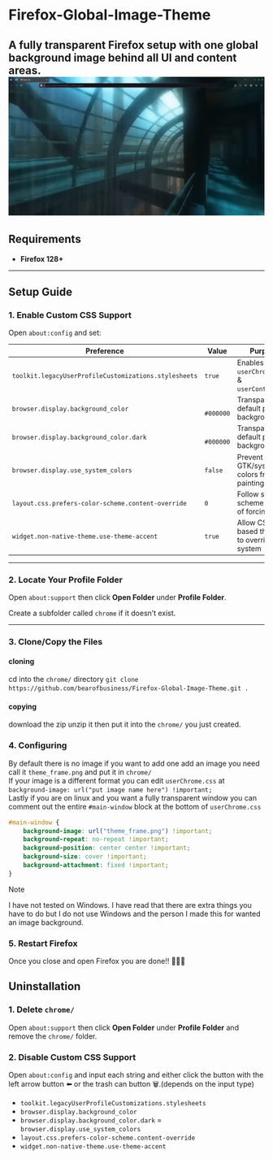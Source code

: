 # Firefox-Global-Image-Theme
A fully transparent Firefox setup with one global background image behind all UI and content areas. \
![image](image-for-markdown/image.png)
---
## Requirements
- **Firefox 128+**

---
## Setup Guide
### 1. Enable Custom CSS Support
Open `about:config` and set:

| Preference | Value | Purpose |
|------------|-------|----------|
| `toolkit.legacyUserProfileCustomizations.stylesheets` | `true` | Enables `userChrome.css` & `userContent.css` |
| `browser.display.background_color` | `	#000000` | Transparent default page background |
| `browser.display.background_color.dark` | `	#000000` | Transparent default page background |
| `browser.display.use_system_colors` | `false` | Prevent GTK/system colors from painting |
| `layout.css.prefers-color-scheme.content-override` | `0` | Follow system scheme instead of forcing dark |
| `widget.non-native-theme.use-theme-accent` | `true` | Allow CSS-based themes to override system |

---

### 2. Locate Your Profile Folder

Open `about:support` then click **Open Folder** under **Profile Folder**.

Create a subfolder called `chrome` if it doesn’t exist.

---

### 3. Clone/Copy the Files
#### cloning
cd into the `chrome/` directory
`git clone https://github.com/bearofbusiness/Firefox-Global-Image-Theme.git .`
#### copying
download the zip unzip it then put it into the `chrome/` you just created.

### 4. Configuring
By default there is no image if you want to add one add an image you need call it `theme_frame.png` and put it in `chrome/` \
If your image is a different format you can edit `userChrome.css` at `background-image: url("put image name here") !important;` \
Lastly if you are on linux and you want a fully transparent window you can comment out the entire `#main-window` block at the bottom of `userChrome.css`
```css
#main-window {
    background-image: url("theme_frame.png") !important;
    background-repeat: no-repeat !important;
    background-position: center center !important;
    background-size: cover !important;
    background-attachment: fixed !important;
}
```
> [!NOTE]  
> I have not tested on Windows. I have read that there are extra things you have to do but I do not use Windows and the person I made this for wanted an image background.

### 5. Restart Firefox
Once you close and open Firefox you are done!! 🎉🥳🎉

## Uninstallation
### 1. Delete `chrome/`
Open `about:support` then click **Open Folder** under **Profile Folder** and remove the `chrome/` folder.
### 2. Disable Custom CSS Support
Open `about:config` and input each string and either click the button with the left arrow button ⬅️ or the trash can button 🗑️.(depends on the input type)
- `toolkit.legacyUserProfileCustomizations.stylesheets`
- `browser.display.background_color`
- `browser.display.background_color.dark`
= `browser.display.use_system_colors`
- `layout.css.prefers-color-scheme.content-override`
- `widget.non-native-theme.use-theme-accent`


